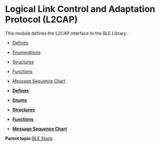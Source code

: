 # Logical Link Control and Adaptation Protocol \(L2CAP\)

This module defines the L2CAP interface to the BLE Library.

-   [Defines](GUID-565156DB-69EB-46D5-863E-7A7329456648.md)
-   [Enumerations](GUID-A7968286-51F8-4FDE-A365-703C7A9F3391.md)
-   [Structures](GUID-06D6B68D-2F13-4AF3-9054-4592F7B9DAED.md)
-   [Functions](GUID-69398391-77B0-42FC-BD75-DA6ACFD647FD.md)
-   [Message Sequence Chart](GUID-E43CD7B5-B5AE-4019-A8AB-501B2100EB2E.md)

-   **[Defines](GUID-565156DB-69EB-46D5-863E-7A7329456648.md)**  

-   **[Enums](GUID-A7968286-51F8-4FDE-A365-703C7A9F3391.md)**  

-   **[Structures](GUID-06D6B68D-2F13-4AF3-9054-4592F7B9DAED.md)**  

-   **[Functions](GUID-69398391-77B0-42FC-BD75-DA6ACFD647FD.md)**  

-   **[Message Sequence Chart](GUID-E43CD7B5-B5AE-4019-A8AB-501B2100EB2E.md)**  


**Parent topic:**[BLE Stack](GUID-D5EE0E9F-016B-40BD-842B-1AE3B215DFE7.md)

